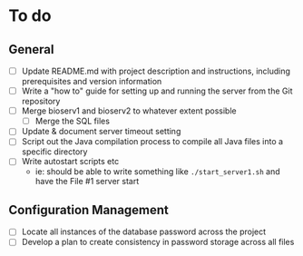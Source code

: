 # To do

## General

- [ ] Update README.md with project description and instructions, including prerequisites and version information
- [ ] Write a "how to" guide for setting up and running the server from the Git repository
- [ ] Merge bioserv1 and bioserv2 to whatever extent possible
  - [ ] Merge the SQL files
- [ ] Update & document server timeout setting
- [ ] Script out the Java compilation process to compile all Java files into a specific directory
- [ ] Write autostart scripts etc
  - ie: should be able to write something like `./start_server1.sh` and have the File #1 server start

## Configuration Management

- [ ] Locate all instances of the database password across the project
- [ ] Develop a plan to create consistency in password storage across all files
